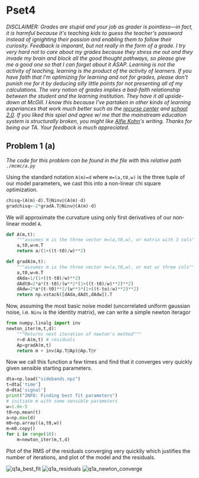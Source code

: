 # Pset4

*DISCLAIMER: Grades are stupid and your job as grader is pointless—in fact, it is harmful because it's teaching kids to guess the teacher's password instead of ignighting their passion and enabling them to follow their curiosity. Feedback is imporant, but not really in the form of a grade. I try very hard not to care about my grades because they stress me out and they invade my brain and block all the good thought pathways, so please give me a good one so that I can forget about it ASAP. Learning is not the activity of teaching, learning is the product of the activity of learners. If you have faith that I'm optimizing for learning and not for grades, please don't punish me for it by deducing silly little points for not presenting all of my calculations. The very notion of grades implies a bad-faith relationship between the student and the learning institution. They have it all upside-down at McGill. I know this because I've partaken in other kinds of learning experiances that work much better such as the [recurse center](https://www.recurse.com/about) and [school 2.0](https://school2point0.com/). If you liked this spiel and agree w/ me that the mainstream education system is structurally broken, you might like [Alfie Kohn](https://www.alfiekohn.org/blog/)'s writing. Thanks for being our TA. Your feedback is much appreciated.*

## Problem 1 (a)

*The code for this problem can be found in the file with this relative path `./mcmc/a.py`*

Using the standard notation `A(m)=d` where `m=(a,t0,w)` is the three tuple of our model parameters, we cast this into a non-linear chi square optimization. 

```python
chisq=(A(m)-d).T@Ninv@(A(m)-d)
gradchisq=-2*gradA.T@Ninv@(A(m)-d)
```

We will approximate the curvature using only first derivatives of our non-linear model `A`. 

```python
def A(m,t):
    """assumes m is the three vector m=(a,t0,w), or matrix with 3 cols"""
    a,t0,w=m.T
    return a/(1+((t-t0)/w)**2)

def gradA(m,t):
    """assumes m is the three vector m=(a,t0,w), or mat w/ three cols"""
    a,t0,w=m.T
    dAda=1/(1+((t-t0)/w)**2)
    dAdt0=2*a*(t-t0)/(w**2*(1+((t-t0)/w)**2)**2)
    dAdw=2*a*(t-t0)**2/(w**3*(1+((t-to)/w)**2)**2)
    return np.vstack([dAda,dAdt,dAdw]).T
```

Now, assuming the most basic noise model (uncorrelated uniform gaussian noise, i.e. `Ninv` is the identity matrix), we can write a simple newton iteragor

```python
from numpy.linalg import inv
newton_iter(m,t,d):
    """Returns next iteration of newton's method"""
    r=d-A(m,t) # residuals
    Ap=gradA(m,t)
    return m + inv(Ap.T@Ap)@Ap.T@r 
```

Now we call this function a few times and find that it converges very quickly given sensible starting parameters. 

```python
dta=np.load("sidebands.npz")
t=dta['time']
d=dta['signal']
print("INFO: Finding best fit parameters")
# initiate m with some sensible parameters
w=1.0e-5
t0=np.mean(t)
a=np.max(d)
m0=np.array((a,t0,w))  
m=m0.copy()
for i in range(10):
    m=newton_iter(m,t,d)
```

Plot of the RMS of the residuals converging very quicklly which justifies the number of iterations, and plot of the model and the residuals.



![q1a_best_fit](https://user-images.githubusercontent.com/21654151/195674173-8eaf7aea-f1d0-46fe-809f-c55949f7cc1f.png)
![q1a_residuals](https://user-images.githubusercontent.com/21654151/195674177-29c3aaff-43f9-47f7-ad7e-f0db3e7e6d4c.png)
![q1a_newton_converge](https://user-images.githubusercontent.com/21654151/195674175-221ae87b-9143-4b8f-9f79-a3c3cd47c3bf.png)


















